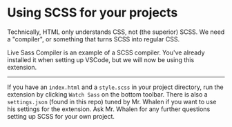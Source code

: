# Using SCSS for your projects

Technically, HTML only understands CSS, not (the superior) SCSS. We need a "compiler", or something that turns SCSS into regular CSS.

Live Sass Compiler is an example of a SCSS compiler. You've already installed it when setting up VSCode, but we will now be using this extension.

---

If you have an `index.html` and a `style.scss` in your project directory, run the extension by clicking `Watch Sass` on the bottom toolbar. There is also a `settings.json` (found in this repo) tuned by Mr. Whalen if you want to use his settings for the extension. Ask Mr. Whalen for any further questions setting up SCSS for your own project.
